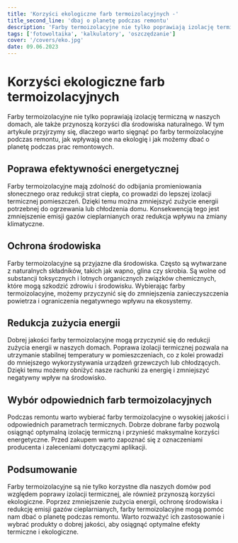 ```yaml
---
title: 'Korzyści ekologiczne farb termoizolacyjnych -'
title_second_line: 'dbaj o planetę podczas remontu'
description: 'Farby termoizolacyjne nie tylko poprawiają izolację termiczną, ale także przynoszą korzyści ekologiczne. W tym artykule omówimy, dlaczego warto sięgnąć po farby termoizolacyjne podczas remontu, jak wpływają one na środowisko i jak dbać o planetę podczas prac remontowych.'
tags: ['fotowoltaika', 'kalkulatory', 'oszczędzanie']
cover: '/covers/eko.jpg'
date: 09.06.2023
---
```


# Korzyści ekologiczne farb termoizolacyjnych

Farby termoizolacyjne nie tylko poprawiają izolację termiczną w naszych domach, ale także przynoszą korzyści dla środowiska naturalnego. W tym artykule przyjrzymy się, dlaczego warto sięgnąć po farby termoizolacyjne podczas remontu, jak wpływają one na ekologię i jak możemy dbać o planetę podczas prac remontowych.

## Poprawa efektywności energetycznej

Farby termoizolacyjne mają zdolność do odbijania promieniowania słonecznego oraz redukcji strat ciepła, co prowadzi do lepszej izolacji termicznej pomieszczeń. Dzięki temu można zmniejszyć zużycie energii potrzebnej do ogrzewania lub chłodzenia domu. Konsekwencją tego jest zmniejszenie emisji gazów cieplarnianych oraz redukcja wpływu na zmiany klimatyczne.

## Ochrona środowiska

Farby termoizolacyjne są przyjazne dla środowiska. Często są wytwarzane z naturalnych składników, takich jak wapno, glina czy skrobia. Są wolne od substancji toksycznych i lotnych organicznych związków chemicznych, które mogą szkodzić zdrowiu i środowisku. Wybierając farby termoizolacyjne, możemy przyczynić się do zmniejszenia zanieczyszczenia powietrza i ograniczenia negatywnego wpływu na ekosystemy.

## Redukcja zużycia energii

Dobrej jakości farby termoizolacyjne mogą przyczynić się do redukcji zużycia energii w naszych domach. Poprawa izolacji termicznej pozwala na utrzymanie stabilnej temperatury w pomieszczeniach, co z kolei prowadzi do mniejszego wykorzystywania urządzeń grzewczych lub chłodzących. Dzięki temu możemy obniżyć nasze rachunki za energię i zmniejszyć negatywny wpływ na środowisko.

## Wybór odpowiednich farb termoizolacyjnych

Podczas remontu warto wybierać farby termoizolacyjne o wysokiej jakości i odpowiednich parametrach termicznych. Dobrze dobrane farby pozwolą osiągnąć optymalną izolację termiczną i przynieść maksymalne korzyści energetyczne. Przed zakupem warto zapoznać się z oznaczeniami producenta i zaleceniami dotyczącymi aplikacji.

## Podsumowanie

Farby termoizolacyjne są nie tylko korzystne dla naszych domów pod względem poprawy izolacji termicznej, ale również przynoszą korzyści ekologiczne. Poprzez zmniejszenie zużycia energii, ochronę środowiska i redukcję emisji gazów cieplarnianych, farby termoizolacyjne mogą pomóc nam dbać o planetę podczas remontu. Warto rozważyć ich zastosowanie i wybrać produkty o dobrej jakości, aby osiągnąć optymalne efekty termiczne i ekologiczne.
